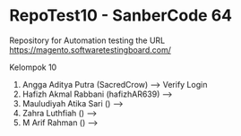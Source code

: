 # RepoTest10 - SanberCode 64
Repository for Automation testing the URL https://magento.softwaretestingboard.com/

Kelompok 10
1. Angga Aditya Putra (SacredCrow) --> Verify Login
2. Hafizh Akmal Rabbani (hafizhAR639) -->
3. Mauludiyah Atika Sari () -->
4. Zahra Luthfiah () -->
5. M Arif Rahman () -->

